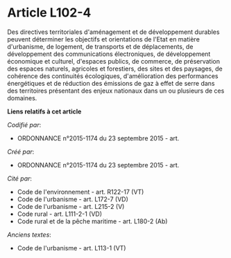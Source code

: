 # Article L102-4

Des directives territoriales d'aménagement et de développement durables peuvent déterminer les objectifs et orientations de
l'Etat en matière d'urbanisme, de logement, de transports et de déplacements, de développement des communications
électroniques, de développement économique et culturel, d'espaces publics, de commerce, de préservation des espaces naturels,
agricoles et forestiers, des sites et des paysages, de cohérence des continuités écologiques, d'amélioration des performances
énergétiques et de réduction des émissions de gaz à effet de serre dans des territoires présentant des enjeux nationaux dans
un ou plusieurs de ces domaines.

**Liens relatifs à cet article**

_Codifié par_:

  - ORDONNANCE n°2015-1174 du 23 septembre 2015 - art.

_Créé par_:

  - ORDONNANCE n°2015-1174 du 23 septembre 2015 - art.

_Cité par_:

  - Code de l'environnement - art. R122-17 (VT)
  - Code de l'urbanisme - art. L172-7 (VD)
  - Code de l'urbanisme - art. L215-2 (V)
  - Code rural - art. L111-2-1 (VD)
  - Code rural et de la pêche maritime - art. L180-2 (Ab)

_Anciens textes_:

  - Code de l'urbanisme - art. L113-1 (VT)
